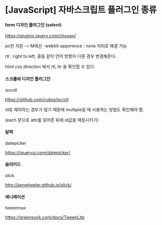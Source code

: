 # [JavaScript] 자바스크립트 플러그인 종류



#### form 디자인 플러그인 (select)

https://plugins.jquery.com/chosen/

pc만 지원 -> M에선 -webkit-apperence : none 처리로 해결 가능

rtl : right to left, 중동 같이 언어 방향이 다른 경우 변경해준다.

html css direction 에서 rtl, ltr 을 확인할 수 있다.



#### 스크롤바 디자인 플러그인

iscroll

https://github.com/cubiq/iscroll

id로 제어하는 경우가 많기 때문에 multiple일 때 사용하는 방법도 확인해야 함.

(each 문으로 attr를 넣어준 뒤에 id값을 매칭시키기)



#### 달력

datepicker

https://jqueryui.com/datepicker/



#### 슬라이드

slick

http://kenwheeler.github.io/slick/



#### 애니메이션

tweenmax

https://greensock.com/docs/TweenLite



